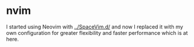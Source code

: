 # nvim

I started using Neovim with [../SpaceVim.d/](../SpaceVim.d) and now I replaced it with my own configuration for greater flexibility and faster performance which is at here.

